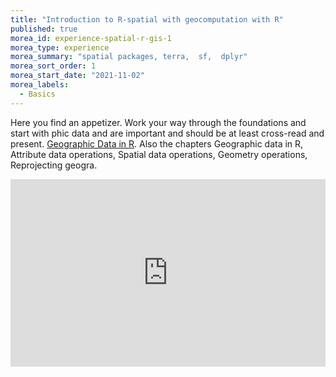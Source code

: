 ```yaml
---
title: "Introduction to R-spatial with geocomputation with R"
published: true
morea_id: experience-spatial-r-gis-1
morea_type: experience
morea_summary: "spatial packages, terra,  sf,  dplyr"
morea_sort_order: 1
morea_start_date: "2021-11-02"
morea_labels:
  - Basics
---
```





Here you find an appetizer. Work your way through the foundations and start with phic data
and are important and should be at least cross-read and present. [Geographic Data in R](https://geocompr.robinlovelace.net/intro.html). Also the chapters Geographic data in R, Attribute data operations, Spatial data operations, Geometry operations, Reprojecting geogra.      

<iframe width='100%' height='300' src='https://rdrr.io/snippets/embed/?code=library(%22sf%22)%0Alibrary(%22spData%22)%0Aplot(world)%20%20%20%20%20%20%20%20%20%20%20%20%20%20%0Aplot(world%5B%22continent%22%5D%2C%20reset%20%3D%20FALSE)%0Acex%20%3D%20sqrt(world%24pop)%20%2F%2010000%0Aworld_cents%20%3D%20st_centroid(world%2C%20of_largest%20%3D%20TRUE)%0Aplot(st_geometry(world_cents)%2C%20add%20%3D%20TRUE%2C%20cex%20%3D%20cex)' frameborder='0'></iframe>






